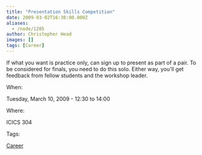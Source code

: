 ```yaml
---
title: "Presentation Skills Competition"
date: 2009-03-02T16:38:00.000Z
aliases:
  - /node/1205
author: Christopher Head
images: []
tags: [Career]
---
```


If what you want is practice only, can sign up to present as part of a pair. To be considered for finals, you need to do this solo. Either way, you'll get feedback from fellow students and the workshop leader.

When: 

Tuesday, March 10, 2009 - 12:30 to 14:00

Where: 

ICICS 304

Tags: 

[Career](/career)
